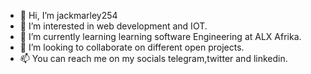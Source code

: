 - 👋 Hi, I’m jackmarley254
- 👀 I’m interested in web development and IOT.
- 🌱 I’m currently learning learning software Engineering at ALX Afrika.
- 💞️ I’m looking to collaborate on different open projects. 
- 📫 You can reach me on my socials telegram,twitter and linkedin.

<!---
jackmarley254/jackmarley254 is a ✨ special ✨ repository because its `README.md` (this file) appears on your GitHub profile.
You can click the Preview link to take a look at your changes.
--->
